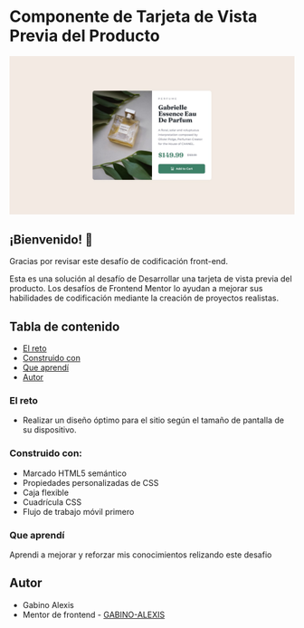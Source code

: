 # Componente de Tarjeta de Vista Previa del Producto
![Design preview for the Four card feature section coding challenge](./design/desktop-design.jpg)

## ¡Bienvenido! 👋

Gracias por revisar este desafío de codificación front-end.

Esta es una solución al desafío de Desarrollar una tarjeta de vista previa del producto. Los desafíos de Frontend Mentor lo ayudan a mejorar sus habilidades de codificación mediante la creación de proyectos realistas.

## Tabla de contenido

  - [El reto](#el-reto)
  - [Construido con](#construido-con)
  - [Que aprendí](#que-aprendí)
- [Autor](#autor)

### El reto

- Realizar un diseño óptimo para el sitio según el tamaño de pantalla de su dispositivo.

### Construido con:

- Marcado HTML5 semántico
- Propiedades personalizadas de CSS
- Caja flexible
- Cuadrícula CSS
- Flujo de trabajo móvil primero

### Que aprendí

Aprendi a mejorar y reforzar mis conocimientos relizando este desafio 

## Autor

- Gabino Alexis
- Mentor de frontend - [GABINO-ALEXIS](https://www.frontendmentor.io/profile/GABINO-ALEXIS)

